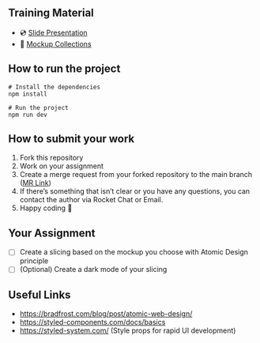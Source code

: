 ## Training Material

- 💿 [Slide Presentation](https://docs.google.com/presentation/d/1KnfPkHj6D_MCKHzgtU9AOGuJLKxKf4kdhqQpRtBpv60/edit?usp=sharing)
- 🎉 [Mockup Collections](https://www.figma.com/file/07Wt6fDKFZhMSyHxWvDybf/Design-Drill---Ready-To-Upload)

## How to run the project

    # Install the dependencies
    npm install

    # Run the project
    npm run dev

## How to submit your work

1.  Fork this repository
2.  Work on your assignment
3.  Create a merge request from your forked repository to the main branch ([MR Link](https://git.seni.cloud/fandy/atomic-styled-components/-/merge_requests/new))
4.  If there’s something that isn’t clear or you have any questions, you can contact the author via Rocket Chat or Email.
5.  Happy coding 🚀

## Your Assignment

- [ ] Create a slicing based on the mockup you choose with Atomic Design principle
- [ ] (Optional) Create a dark mode of your slicing

## Useful Links

- https://bradfrost.com/blog/post/atomic-web-design/
- https://styled-components.com/docs/basics
- https://styled-system.com/ (Style props for rapid UI development)
